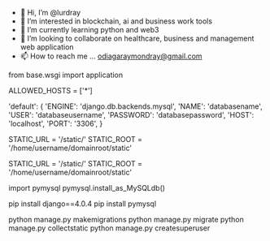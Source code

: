 - 👋 Hi, I’m @lurdray
- 👀 I’m interested in blockchain, ai and business work tools
- 🌱 I’m currently learning python and web3
- 💞️ I’m looking to collaborate on healthcare, business and management web application
- 📫 How to reach me ... odiagaraymondray@gmail.com

<!---
lurdray/lurdray is a ✨ special ✨ repository because its `README.md` (this file) appears on your GitHub profile.
You can click the Preview link to take a look at your changes.
--->




from base.wsgi import application

ALLOWED_HOSTS = ['*']

'default': {
        'ENGINE': 'django.db.backends.mysql',
        'NAME': 'databasename',
        'USER': 'databaseusername',
        'PASSWORD': 'databasepassword',
        'HOST': 'localhost',
        'PORT': '3306',
    }


STATIC_URL = '/static/'
STATIC_ROOT = '/home/username/domainroot/static'

STATIC_URL = '/static/'
STATIC_ROOT = '/home/username/domainroot/static'

import pymysql
pymysql.install_as_MySQLdb()

pip install django==4.0.4
pip install pymysql

python manage.py makemigrations
python manage.py migrate
python manage.py collectstatic
python manage.py createsuperuser
